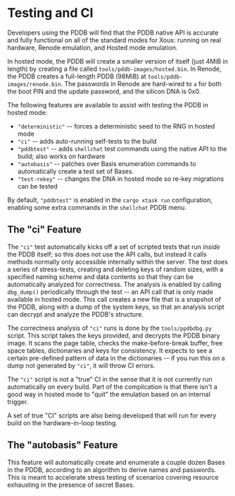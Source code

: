 # Testing and CI

Developers using the PDDB will find that the PDDB native API is accurate and fully functional on all of the standard modes for Xous: running on real hardware, Renode emulation, and Hosted mode emulation.

In hosted mode, the PDDB will create a smaller version of itself (just 4MiB in length) by creating a file called `tools/pddb-images/hosted.bin`. In Renode, the PDDB creates a full-length PDDB (98MiB) at `tools/pddb-images/renode.bin`. The passwords in Renode are hard-wired to `a` for both the boot PIN and the update password, and the silicon DNA is 0x0.

The following features are available to assist with testing the PDDB in hosted mode:

- `"deterministic"` -- forces a deterministic seed to the RNG in hosted mode
- `"ci"` -- adds auto-running self-tests to the build
- `"pddbtest"` -- adds `shellchat` test commands using the native API to the build; also works on hardware
- `"autobasis"` -- patches over Basis enumeration commands to automatically create a test set of Bases.
- `"test-rekey"` -- changes the DNA in hosted mode so re-key migrations can be tested

By default, `"pddbtest"` is enabled in the `cargo xtask run` configuration, enabling some extra commands in the `shellchat` PDDB menu.

## The "ci" Feature

The `"ci"` test automatically kicks off a set of scripted tests that run *inside* the PDDB itself; so this does not use the API calls, but instead it calls methods normally only accessible internally within the server. The test does a series of stress-tests, creating and deleting keys of random sizes, with a specified naming scheme and data contents so that they can be automatically analyzed for correctness. The analysis is enabled by calling `dbg_dump()` periodically through the test -- an API call that is only made available in hosted mode. This call creates a new file that is a snapshot of the PDDB, along with a dump of the system keys, so that an analysis script can decrypt and analyze the PDDB's structure.

The correctness analysis of `"ci"` runs is done by the `tools/ppdbdbg.py` script. This script takes the keys provided, and decrypts the PDDB binary image. It scans the page table, checks the make-before-break buffer, free space tables, dictionaries and keys for consistency. It expects to see a certain pre-defined pattern of data in the dictionaries -- if you run this on a dump not generated by `"ci"`, it will throw CI errors.

The `"ci"` script is not a "true" CI in the sense that it is not currently run automatically on every build. Part of the complication is that there isn't a good way in hosted mode to "quit" the emulation based on an internal trigger.

A set of true "CI" scripts are also being developed that will run for every build on the hardware-in-loop testing.

## The "autobasis" Feature

This feature will automatically create and enumerate a couple dozen Bases in the PDDB, according to an algorithm to derive names and passwords. This is meant to accelerate stress testing of scenarios covering resource exhausting in the presence of secret Bases.
